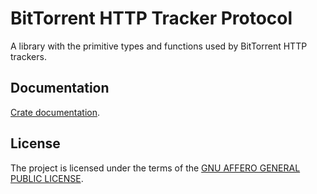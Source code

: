 # BitTorrent HTTP Tracker Protocol

A library with the primitive types and functions used by BitTorrent HTTP trackers.

## Documentation

[Crate documentation](https://docs.rs/bittorrent-http-tracker-protocol).

## License

The project is licensed under the terms of the [GNU AFFERO GENERAL PUBLIC LICENSE](./LICENSE).
